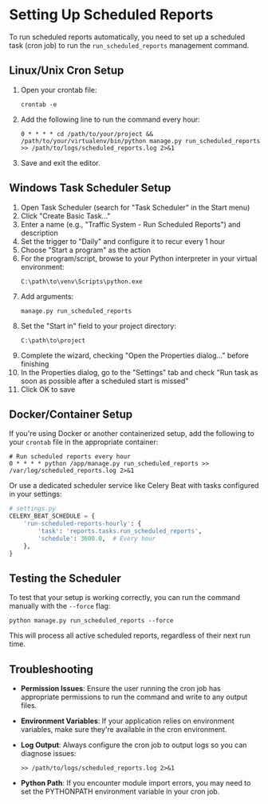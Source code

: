 # Setting Up Scheduled Reports

To run scheduled reports automatically, you need to set up a scheduled task (cron job) to run the `run_scheduled_reports` management command.

## Linux/Unix Cron Setup

1. Open your crontab file:
   ```
   crontab -e
   ```

2. Add the following line to run the command every hour:
   ```
   0 * * * * cd /path/to/your/project && /path/to/your/virtualenv/bin/python manage.py run_scheduled_reports >> /path/to/logs/scheduled_reports.log 2>&1
   ```

3. Save and exit the editor.

## Windows Task Scheduler Setup

1. Open Task Scheduler (search for "Task Scheduler" in the Start menu)
2. Click "Create Basic Task..."
3. Enter a name (e.g., "Traffic System - Run Scheduled Reports") and description
4. Set the trigger to "Daily" and configure it to recur every 1 hour
5. Choose "Start a program" as the action
6. For the program/script, browse to your Python interpreter in your virtual environment:
   ```
   C:\path\to\venv\Scripts\python.exe
   ```
7. Add arguments:
   ```
   manage.py run_scheduled_reports
   ```
8. Set the "Start in" field to your project directory:
   ```
   C:\path\to\project
   ```
9. Complete the wizard, checking "Open the Properties dialog..." before finishing
10. In the Properties dialog, go to the "Settings" tab and check "Run task as soon as possible after a scheduled start is missed"
11. Click OK to save

## Docker/Container Setup

If you're using Docker or another containerized setup, add the following to your `crontab` file in the appropriate container:

```
# Run scheduled reports every hour
0 * * * * python /app/manage.py run_scheduled_reports >> /var/log/scheduled_reports.log 2>&1
```

Or use a dedicated scheduler service like Celery Beat with tasks configured in your settings:

```python
# settings.py
CELERY_BEAT_SCHEDULE = {
    'run-scheduled-reports-hourly': {
        'task': 'reports.tasks.run_scheduled_reports',
        'schedule': 3600.0,  # Every hour
    },
}
```

## Testing the Scheduler

To test that your setup is working correctly, you can run the command manually with the `--force` flag:

```
python manage.py run_scheduled_reports --force
```

This will process all active scheduled reports, regardless of their next run time.

## Troubleshooting

- **Permission Issues**: Ensure the user running the cron job has appropriate permissions to run the command and write to any output files.
  
- **Environment Variables**: If your application relies on environment variables, make sure they're available in the cron environment.

- **Log Output**: Always configure the cron job to output logs so you can diagnose issues:
  ```
  >> /path/to/logs/scheduled_reports.log 2>&1
  ```

- **Python Path**: If you encounter module import errors, you may need to set the PYTHONPATH environment variable in your cron job. 